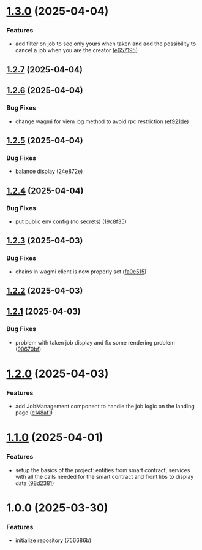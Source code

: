 # [1.3.0](https://github.com/Alex9583/ProjetFinalFront/compare/v1.2.7...v1.3.0) (2025-04-04)


### Features

* add filter on job to see only yours when taken and add the possibility to cancel a job when you are the creator ([e657195](https://github.com/Alex9583/ProjetFinalFront/commit/e657195314161765c8c75c7c8b22584b83392eb5))

## [1.2.7](https://github.com/Alex9583/ProjetFinalFront/compare/v1.2.6...v1.2.7) (2025-04-04)

## [1.2.6](https://github.com/Alex9583/ProjetFinalFront/compare/v1.2.5...v1.2.6) (2025-04-04)


### Bug Fixes

* change wagmi for viem log method to avoid rpc restriction ([ef921de](https://github.com/Alex9583/ProjetFinalFront/commit/ef921debefb59feb7d66f7ba522d129820ff5237))

## [1.2.5](https://github.com/Alex9583/ProjetFinalFront/compare/v1.2.4...v1.2.5) (2025-04-04)


### Bug Fixes

* balance display ([24e872e](https://github.com/Alex9583/ProjetFinalFront/commit/24e872efbd46aec6c12cfb55c10b788abf01574d))

## [1.2.4](https://github.com/Alex9583/ProjetFinalFront/compare/v1.2.3...v1.2.4) (2025-04-04)


### Bug Fixes

* put public env config (no secrets) ([19c8f35](https://github.com/Alex9583/ProjetFinalFront/commit/19c8f35020853a4700770ff5abc3853b05c281df))

## [1.2.3](https://github.com/Alex9583/ProjetFinalFront/compare/v1.2.2...v1.2.3) (2025-04-03)


### Bug Fixes

* chains in wagmi client is now properly set ([fa0e515](https://github.com/Alex9583/ProjetFinalFront/commit/fa0e515e009ea52024567f3c1fcc7ed99cd2fd39))

## [1.2.2](https://github.com/Alex9583/ProjetFinalFront/compare/v1.2.1...v1.2.2) (2025-04-03)

## [1.2.1](https://github.com/Alex9583/ProjetFinalFront/compare/v1.2.0...v1.2.1) (2025-04-03)


### Bug Fixes

* problem with taken job display and fix some rendering problem ([90670bf](https://github.com/Alex9583/ProjetFinalFront/commit/90670bf5626aa0a265a44747fc7ed9528f54534e))

# [1.2.0](https://github.com/Alex9583/ProjetFinalFront/compare/v1.1.0...v1.2.0) (2025-04-03)


### Features

* add JobManagement component to handle the job logic on the landing page ([e148af1](https://github.com/Alex9583/ProjetFinalFront/commit/e148af16a3d84570d5e33873b4c03428bc8188e5))

# [1.1.0](https://github.com/Alex9583/ProjetFinalFront/compare/v1.0.0...v1.1.0) (2025-04-01)


### Features

* setup the basics of the project: entities from smart contract, services with all the calls needed for the smart contract and front libs to display data ([98d2381](https://github.com/Alex9583/ProjetFinalFront/commit/98d2381af9dc1d22e995225345151cbe042d67f2))

# 1.0.0 (2025-03-30)


### Features

* initialize repository ([756686b](https://github.com/Alex9583/ProjetFinalFront/commit/756686b3431f734ca46cf2b092e89f94a998de9a))
